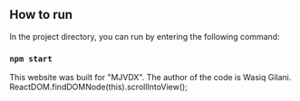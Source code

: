 

## How to run 

In the project directory, you can run by entering the following command:

### `npm start`

This website was built for "MJVDX". The author of the code is Wasiq Gilani.
 ReactDOM.findDOMNode(this).scrollIntoView();